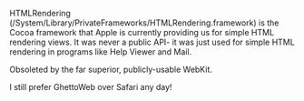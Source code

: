 

HTMLRendering (/System/Library/PrivateFrameworks/HTMLRendering.framework) is the Cocoa framework that Apple is currently providing us for simple HTML rendering views. It was never a public API- it was just used for simple HTML rendering in programs like Help Viewer and Mail.

Obsoleted by the far superior, publicly-usable WebKit.

I still prefer GhettoWeb over Safari any day!
